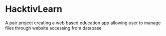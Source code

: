 # HacktivLearn
A pair project creating a web based education app allowing user to manage files through website accessing from database
